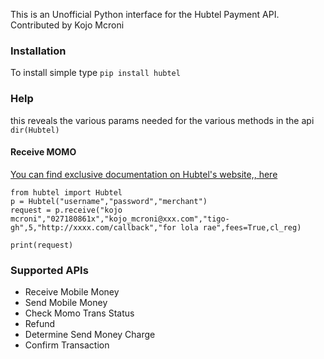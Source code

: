 This is an Unofficial Python interface for the Hubtel Payment API.
Contributed by Kojo Mcroni


### Installation
To install simple type ```pip install hubtel```


### Help
this reveals the various params needed for the various methods in the api ```dir(Hubtel)```


#### Receive MOMO

[You can find exclusive documentation on Hubtel's website,, here ](https://developers.hubtel.com/documentations/merchant-account-api#receive-money)
```
from hubtel import Hubtel
p = Hubtel("username","password","merchant")
request = p.receive("kojo mcroni","027180861x","kojo_mcroni@xxx.com","tigo-gh",5,"http://xxxx.com/callback","for lola rae",fees=True,cl_reg)
  
print(request)

```

### Supported APIs
* Receive Mobile Money
* Send Mobile Money
* Check Momo Trans Status
* Refund
* Determine Send Money Charge
* Confirm Transaction



